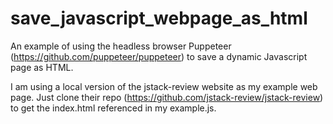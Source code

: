 # save_javascript_webpage_as_html
An example of using the headless browser Puppeteer (https://github.com/puppeteer/puppeteer) to save a dynamic Javascript page as HTML.

I am using a local version of the jstack-review website as my example web page. Just clone their repo (https://github.com/jstack-review/jstack-review) to get the index.html referenced in my example.js.
